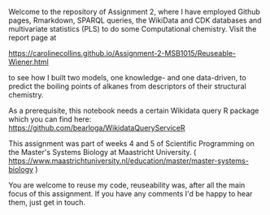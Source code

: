Welcome to the repository of Assignment 2, where I have employed Github pages, Rmarkdown, SPARQL queries, the WikiData and CDK databases and multivariate statistics (PLS) to do some Computational chemistry. Visit the report page at 

https://carolinecollins.github.io/Assignment-2-MSB1015/Reuseable-Wiener.html

to see how I built two models, one knowledge- and one data-driven, to predict the boiling points of alkanes from descriptors of their structural chemistry.

As a prerequisite, this notebook needs a certain Wikidata query R package which you can find here:
https://github.com/bearloga/WikidataQueryServiceR

This assignment was part of weeks 4 and 5 of Scientific Programming on the Master's Systems Biology at Maastricht University.
( https://www.maastrichtuniversity.nl/education/master/master-systems-biology )

You are welcome to reuse my code, reuseability was, after all the main focus of this assignment. 
If you have any comments I'd be happy to hear them, just get in touch.
